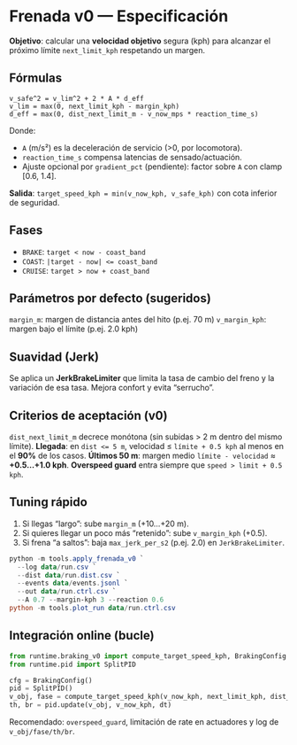 # Frenada v0 — Especificación

**Objetivo**: calcular una **velocidad objetivo** segura (kph) para alcanzar el próximo límite `next_limit_kph` respetando un margen.

## Fórmulas
```
v_safe^2 = v_lim^2 + 2 * A * d_eff
v_lim = max(0, next_limit_kph - margin_kph)
d_eff = max(0, dist_next_limit_m - v_now_mps * reaction_time_s)
```
Donde:
- `A` (m/s²) es la deceleración de servicio (>0, por locomotora).
- `reaction_time_s` compensa latencias de sensado/actuación.
- Ajuste opcional por `gradient_pct` (pendiente): factor sobre `A` con clamp [0.6, 1.4].

**Salida**: `target_speed_kph = min(v_now_kph, v_safe_kph)` con cota inferior de seguridad.

## Fases
- `BRAKE`: `target < now - coast_band`
- `COAST`: `|target - now| <= coast_band`
- `CRUISE`: `target > now + coast_band`

## Parámetros por defecto (sugeridos)
 `margin_m`: margen de distancia antes del hito (p.ej. 70 m)
 `v_margin_kph`: margen bajo el límite (p.ej. 2.0 kph)

## Suavidad (Jerk)
Se aplica un **JerkBrakeLimiter** que limita la tasa de cambio del freno y la variación de esa tasa. Mejora confort y evita “serrucho”.

## Criterios de aceptación (v0)
`dist_next_limit_m` decrece monótona (sin subidas > 2 m dentro del mismo límite).
**Llegada**: en `dist <= 5 m`, velocidad ≤ `límite + 0.5 kph` al menos en el **90%** de los casos.
**Últimos 50 m**: margen medio `límite - velocidad` ≈ **+0.5…+1.0 kph**.
**Overspeed guard** entra siempre que `speed > limit + 0.5 kph`.

## Tuning rápido
1. Si llegas “largo”: sube `margin_m` (+10…+20 m).  
2. Si quieres llegar un poco más “retenido”: sube `v_margin_kph` (+0.5).  
3. Si frena “a saltos”: baja `max_jerk_per_s2` (p.ej. 2.0) en `JerkBrakeLimiter`.
```powershell
python -m tools.apply_frenada_v0 `
  --log data/run.csv `
  --dist data/run.dist.csv `
  --events data/events.jsonl `
  --out data/run.ctrl.csv `
  --A 0.7 --margin-kph 3 --reaction 0.6
python -m tools.plot_run data/run.ctrl.csv
```

## Integración online (bucle)
```python
from runtime.braking_v0 import compute_target_speed_kph, BrakingConfig
from runtime.pid import SplitPID

cfg = BrakingConfig()
pid = SplitPID()
v_obj, fase = compute_target_speed_kph(v_now_kph, next_limit_kph, dist_next_limit_m, cfg=cfg)
th, br = pid.update(v_obj, v_now_kph, dt)
```
Recomendado: `overspeed_guard`, limitación de rate en actuadores y log de `v_obj/fase/th/br`.
